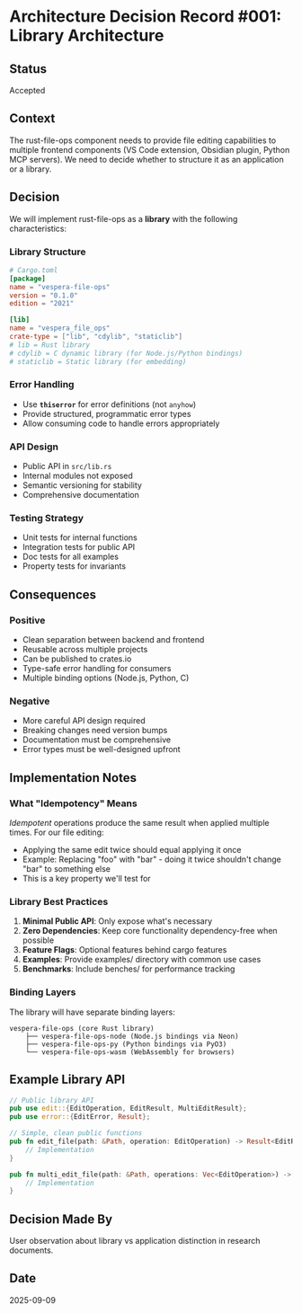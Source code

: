 # Architecture Decision Record #001: Library Architecture

## Status
Accepted

## Context
The rust-file-ops component needs to provide file editing capabilities to multiple frontend components (VS Code extension, Obsidian plugin, Python MCP servers). We need to decide whether to structure it as an application or a library.

## Decision
We will implement rust-file-ops as a **library** with the following characteristics:

### Library Structure
```toml
# Cargo.toml
[package]
name = "vespera-file-ops"
version = "0.1.0"
edition = "2021"

[lib]
name = "vespera_file_ops"
crate-type = ["lib", "cdylib", "staticlib"]
# lib = Rust library
# cdylib = C dynamic library (for Node.js/Python bindings)
# staticlib = Static library (for embedding)
```

### Error Handling
- Use **`thiserror`** for error definitions (not `anyhow`)
- Provide structured, programmatic error types
- Allow consuming code to handle errors appropriately

### API Design
- Public API in `src/lib.rs`
- Internal modules not exposed
- Semantic versioning for stability
- Comprehensive documentation

### Testing Strategy
- Unit tests for internal functions
- Integration tests for public API
- Doc tests for all examples
- Property tests for invariants

## Consequences

### Positive
- Clean separation between backend and frontend
- Reusable across multiple projects
- Can be published to crates.io
- Type-safe error handling for consumers
- Multiple binding options (Node.js, Python, C)

### Negative
- More careful API design required
- Breaking changes need version bumps
- Documentation must be comprehensive
- Error types must be well-designed upfront

## Implementation Notes

### What "Idempotency" Means
*Idempotent* operations produce the same result when applied multiple times. For our file editing:
- Applying the same edit twice should equal applying it once
- Example: Replacing "foo" with "bar" - doing it twice shouldn't change "bar" to something else
- This is a key property we'll test for

### Library Best Practices
1. **Minimal Public API**: Only expose what's necessary
2. **Zero Dependencies**: Keep core functionality dependency-free when possible
3. **Feature Flags**: Optional features behind cargo features
4. **Examples**: Provide examples/ directory with common use cases
5. **Benchmarks**: Include benches/ for performance tracking

### Binding Layers
The library will have separate binding layers:
```
vespera-file-ops (core Rust library)
    ├── vespera-file-ops-node (Node.js bindings via Neon)
    ├── vespera-file-ops-py (Python bindings via PyO3)
    └── vespera-file-ops-wasm (WebAssembly for browsers)
```

## Example Library API
```rust
// Public library API
pub use edit::{EditOperation, EditResult, MultiEditResult};
pub use error::{EditError, Result};

// Simple, clean public functions
pub fn edit_file(path: &Path, operation: EditOperation) -> Result<EditResult> {
    // Implementation
}

pub fn multi_edit_file(path: &Path, operations: Vec<EditOperation>) -> Result<MultiEditResult> {
    // Implementation
}
```

## Decision Made By
User observation about library vs application distinction in research documents.

## Date
2025-09-09